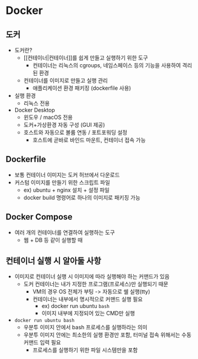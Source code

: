 # Docker
## 도커
- 도커란?
	- [[컨테이너|컨테이너]]를 쉽게 만들고 실행하기 위한 도구
		- 컨테이너는 리눅스의 cgroups, 네임스페이스 등의 기능을 사용하여 격리 된 환경
	- 컨테이너를 이미지로 만들고 실행 관리
		- 애플리케이션 환경 패키징 (dockerfile 사용)
- 실행 환경
	- 리눅스 전용
- Docker Desktop
	- 윈도우 / macOS 전용
	- 도커+가상환경 자동 구성 (GUI 제공)
	- 호스트와 자동으로 볼륨 연동 / 포트포워딩 설정
		- 호스트에 곧바로 바인드 마운트, 컨테이너 접속 가능
## Dockerfile
- 보통 컨테이너 이미지는 도커 허브에서 다운로드
- 커스텀 이미지를 만들기 위한 스크립트 파일
	- ex) ubuntu + nginx 설치 + 설정 파일
	- docker build 명령어로 하나의 이미지로 패키징 가능
## Docker Compose
- 여러 개의 컨테이너를 연결하여 실행하는 도구
	- 웹 + DB 등 같이 실행할 때
## 컨테이너 실행 시 알아둘 사항
- 이미지로 컨테이너 실행 시 이미지에 따라 실행해야 하는 커맨드가 있음
	- 도커 컨테이너는 내가 지정한 프로그램(프로세스)만 실행되기 때문
		- VM의 경우 OS 전체가 부팅 -> 자동으로 쉘 실행(tty)
		- 컨테이너는 내부에서 명시적으로 커맨드 실행 필요
			- ex) docker run ubuntu `bash`
			- 이미지 내부에 지정되어 있는 CMD만 실행
- `docker run ubuntu bash`
	- 우분투 이미지 안에서 bash 프로세스를 실행하라는 의미
	- 우분투 이미지 안에는 최소한의 실행 환경만 포함, 터미널 접속 위해서는 수동 커맨드 입력 필요
		- 프로세스를 실행하기 위한 파일 시스템만을 포함